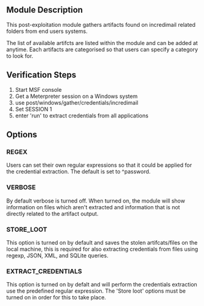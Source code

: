 ## Module Description

This post-exploitation module gathers artifacts found on incredimail related folders from end users systems.

The list of available artifcts are listed within the module and can be added at anytime. Each artifacts are categorised so that users can specify a category to look for.


## Verification Steps

1. Start MSF console
2. Get a Meterpreter session on a Windows system
3. use post/windows/gather/credentials/incredimail
4. Set SESSION 1
5. enter 'run' to extract credentials from all applications

## Options
### REGEX

Users can set their own regular expressions so that it could be applied for the credential extraction. The default is set to ^password.

### VERBOSE

By default verbose is turned off. When turned on, the module will show information on files which aren't extracted and information that is not directly related to the artifact output.

### STORE_LOOT
This option is turned on by default and saves the stolen artifcats/files on the local machine,
this is required for also extracting credentials from files using regexp, JSON, XML, and SQLite queries.

### EXTRACT_CREDENTIALS
This option is turned on by defalt and will perform the credentials extraction use the predefined regular expression. The 'Store loot' options must be turned on in order for this to take place.

